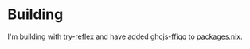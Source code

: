 # Building

I'm building with [try-reflex](https://github.com/reflex-frp/reflex-platform/blob/develop/try-reflex) and have added
[ghcjs-ffiqq](https://github.com/ghcjs/ghcjs-ffiqq) to
[packages.nix](https://github.com/reflex-frp/reflex-platform/blob/develop/packages.nix).
